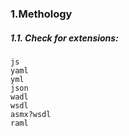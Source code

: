 
### 1.Methology
##### 1.1. Check for extensions:
```
js
yaml
yml
json
wadl
wsdl
asmx?wsdl
raml
```
